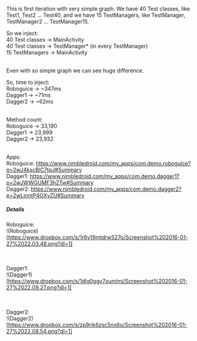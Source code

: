 This is first iteration with very simple graph. 
We have 40 Test classes, like Test1, Test2 ... Test40, and we have 15 TestManagers, 
like TestManager, TestManager2 ... TestManager15.

So we inject: <br>
40 Test classes -> MainActivity <br>
40 Test classes -> TestManager* (in every TestManager) <br>
15 TestManagers -> MainActivity <br> <br>

Even with so simple graph we can see huge difference.

So, time to inject:  <br>
Roboguice -> ~347ms <br>
Dagger1 -> ~71ms <br>
Dagger2 -> ~62ms <br>  <br>

Method count: <br>
Roboguice -> 33,190 <br>
Dagger1 -> 23,999 <br>
Dagger2 -> 23,932 <br> <br>

Apps:  <br>
Roboguice: https://www.nimbledroid.com/my_apps/com.demo.roboguice?p=2wJ4kscBlC7tqJ#Summary  <br>
Dagger1:   https://www.nimbledroid.com/my_apps/com.demo.dagger1?p=2wJWWGUMF3h2Tw#Summary <br>
Dagger2:   https://www.nimbledroid.com/my_apps/com.demo.dagger2?p=2wLjnntP4GXyZU#Summary <br>

##### Details

Roboguice: <br>
!(Roboguice)[https://www.dropbox.com/s/1r6v19mtdrw527o/Screenshot%202016-01-27%2022.03.48.png?dl=1]

<br><br>
Dagger1: <br>
!(Dagger1)[https://www.dropbox.com/s/1dlg0ggy7xumlmi/Screenshot%202016-01-27%2022.09.27.png?dl=1]

<br><br>
Dagger2: <br>
!(Dagger2)[https://www.dropbox.com/s/zp9rik6zsc5nx6o/Screenshot%202016-01-27%2022.08.54.png?dl=1]
